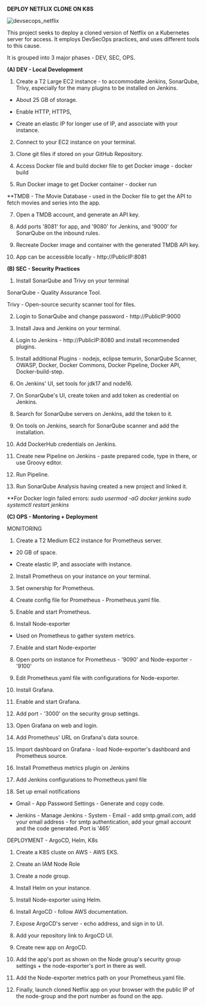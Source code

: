 **DEPLOY NETFLIX CLONE ON K8S**

![devsecops_netflix](https://github.com/user-attachments/assets/05a3e5e0-a1c0-4397-9825-182e6a2835eb)

This project seeks to deploy a cloned version of Netflix on a Kubernetes server for access. It employs DevSecOps practices, and uses different tools to this cause.

It is grouped into 3 major phases - DEV, SEC, OPS.

**(A) DEV - Local Development**

1. Create a T2 Large EC2 instance - to accommodate Jenkins, SonarQube, Trivy, especially for the many plugins to be installed on Jenkins.

- About 25 GB of storage.

- Enable HTTP, HTTPS,

- Create an elastic IP for longer use of IP, and associate with your instance.

2. Connect to your EC2 instance on your terminal.

3. Clone git files if stored on your GitHub Repository.

4. Access Docker file and build docker file to get Docker image - docker build

5. Run Docker image to get Docker container - docker run

**TMDB - The Movie Database - used in the Docker file to get the API to fetch movies and series into the app.

7. Open a TMDB account, and generate an API key.

8. Add ports '8081' for app, and '9080' for Jenkins, and '9000' for SonarQube on the inbound rules.

9. Recreate Docker image and container with the generated TMDB API key.

10. App can be accessible locally - http://PublicIP:8081


 **(B) SEC - Security Practices**

 1. Install SonarQube and Trivy on your terminal

SonarQube - Quality Assurance Tool.

Trivy - Open-source security scanner tool for files.

2. Login to SonarQube and change password - http://PublicIP:9000

3. Install Java and Jenkins on your terminal.

4. Login to Jenkins - http://PublicIP:8080 and install recommended plugins.

5. Install additional Plugins - nodejs, eclipse temurin, SonarQube Scanner, OWASP, Docker, Docker Commons, Docker Pipeline, Docker API, Docker-build-step.

6. On Jenkins' UI, set tools for jdk17 and node16.

7. On SonarQube's UI, create token and add token as credential on Jenkins.

8. Search for SonarQube servers on Jenkins, add the token to it.

9. On tools on Jenkins, search for SonarQube scanner and add the installation.

10. Add DockerHub credentials on Jenkins.

11. Create new Pipeline on Jenkins - paste prepared code, type in there, or use Groovy editor.

12. Run Pipeline.

13. Run SonarQube Analysis having created a new project and linked it.

**For Docker login failed errors:
_sudo usermod -aG docker jenkins
sudo systemctl restart jenkins_

**(C) OPS - Montoring + Deployment**

MONITORING

1. Create a T2 Medium EC2 instance for Prometheus server.

- 20 GB of space.

- Create elastic IP, and associate with instance.

2. Install Prometheus on your instance on your terminal.

3. Set ownership for Prometheus.

4. Create config file for Prometheus - Prometheus.yaml file.

5. Enable and start Prometheus.

6. Install Node-exporter

- Used on Prometheus to gather system metrics.

7. Enable and start Node-exporter

8. Open ports on instance for Prometheus - '9090' and Node-exporter - '9100'

9. Edit Prometheus.yaml file with configurations for Node-exporter.

10. Install Grafana.

11. Enable and start Grafana.

12. Add port - '3000' on the security group settings.

13. Open Grafana on web and login.

14. Add Prometheus' URL on Grafana's data source.

15. Import dashboard on Grafana - load Node-exporter's dashboard and Prometheus source.

16. Install Prometheus metrics plugin on Jenkins

17. Add Jenkins configurations to Prometheus.yaml file

18. Set up email notifications

- Gmail - App Password Settings - Generate and copy code.

- Jenkins - Manage Jenkins - System - Email - add smtp.gmail.com, add your email address - for smtp authentication, add your gmail account and the code generated. Port is '465'

DEPLOYMENT - ArgoCD, Helm, K8s

1. Create a K8S cluste on AWS - AWS EKS.

2. Create an IAM Node Role

3. Create a node group.

4. Install Helm on your instance.

5. Install Node-exporter using Helm.

6. Install ArgoCD - follow AWS documentation.

7. Expose ArgoCD's server - echo address, and sign in to UI.

8. Add your repository link to ArgoCD UI.

9. Create new app on ArgoCD.

10. Add the app's port as shown on the Node group's security group settings + the node-exporter's port in there as well.

11. Add the Node-exporter metrics path on your Prometheus.yaml file.

12. Finally, launch cloned Netflix app on your browser with the public IP of the node-group and the port number as found on the app.
